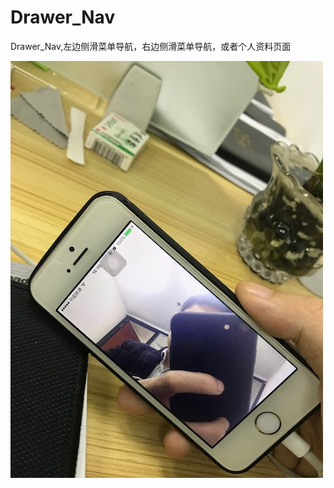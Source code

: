 # Drawer_Nav
Drawer_Nav,左边侧滑菜单导航，右边侧滑菜单导航，或者个人资料页面


![image](https://github.com/feibaichen/AVCapture_mirror/blob/master/777.jpeg)
